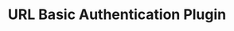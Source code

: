 ---
title: URL Basic Authentication Plugin
layout: default
summary: Provides basic authentication to the bnd's URL Connector handling  
---